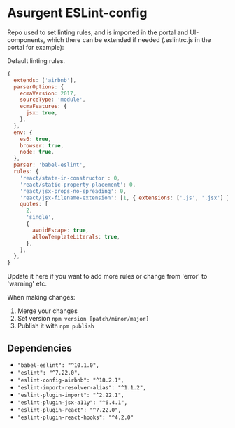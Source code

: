# Asurgent ESLint-config

Repo used to set linting rules, and is imported in the portal and UI-components, which there can be extended if needed (.eslintrc.js in the portal for example):

Default linting rules.
```javascript
{
  extends: ['airbnb'],
  parserOptions: {
    ecmaVersion: 2017,
    sourceType: 'module',
    ecmaFeatures: {
      jsx: true,
    },
  },
  env: {
    es6: true,
    browser: true,
    node: true,
  },
  parser: 'babel-eslint',
  rules: {
    'react/state-in-constructor': 0,
    'react/static-property-placement': 0,
    'react/jsx-props-no-spreading': 0,
    'react/jsx-filename-extension': [1, { extensions: ['.js', '.jsx'] }],
    quotes: [
      2,
      'single',
      {
        avoidEscape: true,
        allowTemplateLiterals: true,
      },
    ],
  },
}
```

Update it here if you want to add more rules or change from 'error' to 'warning' etc. 

When making changes:
1. Merge your changes
2. Set version 
```npm version [patch/minor/major]```
3. Publish it with 
```npm publish```


## Dependencies
* `"babel-eslint": "^10.1.0",`
* `"eslint": "^7.22.0",`
* `"eslint-config-airbnb": "^18.2.1",`
* `"eslint-import-resolver-alias": "^1.1.2",`
* `"eslint-plugin-import": "^2.22.1",`
* `"eslint-plugin-jsx-a11y": "^6.4.1",`
* `"eslint-plugin-react": "^7.22.0",`
* `"eslint-plugin-react-hooks": "^4.2.0"`
